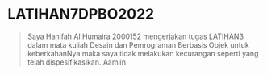 # LATIHAN7DPBO2022
> Saya Hanifah Al Humaira 2000152 mengerjakan tugas LATIHAN3 dalam mata kuliah Desain dan Pemrograman Berbasis Objek untuk keberkahanNya maka saya tidak melakukan kecurangan seperti yang telah dispesifikasikan. Aamiin

